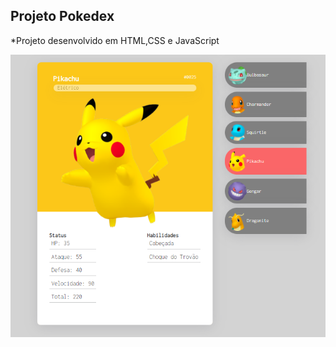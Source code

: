 ## Projeto Pokedex

*Projeto desenvolvido em HTML,CSS e JavaScript

<img src="src/images/pokedex.png" alt="Print-Pokedex">
